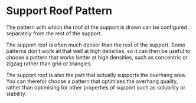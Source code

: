 Support Roof Pattern
====
The pattern with which the roof of the support is drawn can be configured separately from the rest of the support.

The support roof is often much denser than the rest of the support. Some patterns don't work all that well at high densities, so it can then be useful to choose a pattern that works better at high densities, such as concentric or zigzag rather than grid or triangles.

The support roof is also the part that actually supports the overhang area. You can therefor choose a pattern that optimises the overhang quality, rather than optimising for other properties of support such as solubility or stability.